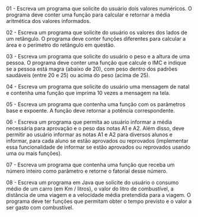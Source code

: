 01 - Escreva um programa que solicite do usuário dois valores numéricos. O programa deve conter uma função para calcular e retornar a média aritmética dos valores informados.

02 - Escreva um programa que solicite do usuário os valores dos lados de um retângulo. O programa deve conter funções diferentes para calcular a área e o perímetro do retângulo em questão.

03 - Escreva um programa que solicite do usuário o peso e a altura de uma pessoa. O programa deve conter uma função que calcule o IMC e indique se a pessoa está magra (abaixo de 20), com peso dentro dos padrões saudáveis (entre 20 e 25) ou acima do peso (acima de 25).

04 - Escreva um programa que solicite do usuário uma mensagem de natal e contenha uma função que imprima 10 vezes a mensagem na tela.

05 - Escreva um programa que contenha uma função com os parâmetros base e expoente. A função deve retornar a potência correspondente.

06 - Escreva um programa que permita ao usuário informar a média necessária para aprovação e o peso das notas A1 e A2. Além disso, deve permitir ao usuário informar as notas A1 e A2 para diversos alunos e informar, para cada aluno se estão aprovados ou reprovados (implementar essa funcionalidade de informar se estão aprovados ou reprovados usando uma ou mais funções).

07 - Escreva um programa que contenha uma função que receba um número inteiro como parâmetro e retorne o fatorial desse número.

08 - Escreva um programa em Java que solicite do usuário o consumo médio de um carro (em Km / litros), o valor do litro de combustível, a distância de uma viagem e a velocidade média pretendida para a viagem. O programa deve ter funções que permitam obter o tempo previsto e o valor a ser gasto com combustível.
